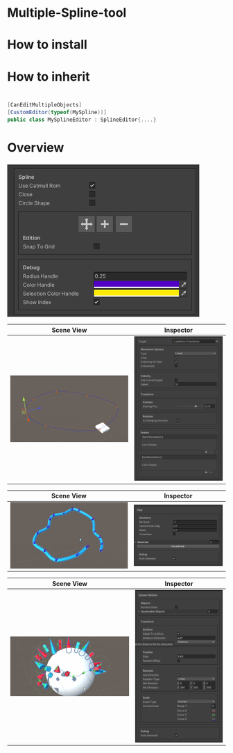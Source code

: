 # Multiple-Spline-tool

# How to install<h3>
  
# How to inherit<h1>
```csharp
[CanEditMultipleObjects]
[CustomEditor(typeof(MySpline))]
public class MySplineEditor : SplineEditor{....}
```
# Overview<h3> 
![](https://github.com/Louis1351/Multiple-Spline-tool/blob/main/Media/Screenshots/capture1.png)
 
Scene View          |  Inspector
:-------------------------:|:-------------------------:
![](https://github.com/Louis1351/Multiple-Spline-tool/blob/main/Media/Gifs/platform_spline.gif)|![](https://github.com/Louis1351/Multiple-Spline-tool/blob/main/Media/Screenshots/capture4.png)

Scene View              |  Inspector
:-------------------------:|:-------------------------:
![](https://github.com/Louis1351/Multiple-Spline-tool/blob/main/Media/Gifs/pipe_spline.gif)|![](https://github.com/Louis1351/Multiple-Spline-tool/blob/main/Media/Screenshots/capture2.png)

Scene View             |  Inspector
:-------------------------:|:-------------------------:
![](https://github.com/Louis1351/Multiple-Spline-tool/blob/main/Media/Gifs/spawn_spline.gif)|![](https://github.com/Louis1351/Multiple-Spline-tool/blob/main/Media/Screenshots/capture3.png)
